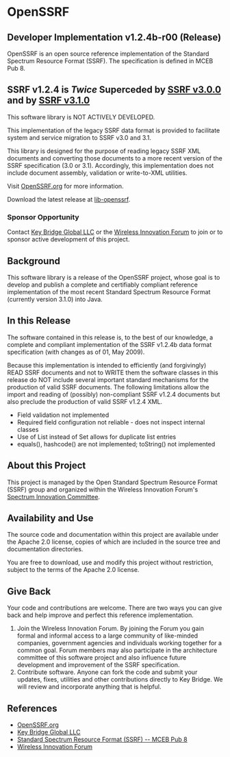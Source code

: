 # OpenSSRF 
## Developer Implementation v1.2.4b-r00 (Release)

OpenSSRF is an open source reference implementation of the Standard Spectrum Resource 
Format (SSRF). The specification is defined in MCEB Pub 8. 

## SSRF v1.2.4 is _Twice_ Superceded by [SSRF v3.0.0](https://github.com/KeyBridge/lib-openssrf-3.0.0) and by [SSRF v3.1.0](https://github.com/KeyBridge/lib-openssrf)
This software library is NOT ACTIVELY DEVELOPED.

This implementation of the legacy SSRF data format is provided to facilitate
system and service migration to SSRF v3.0 and 3.1. 

This library is designed for the purpose of reading legacy SSRF XML 
documents and converting those documents to a more recent version of the SSRF
specification (3.0 or 3.1). Accordingly, this implementation does not include 
document assembly, validation or write-to-XML utilities.

Visit [OpenSSRF.org](http://openssrf.org) for more information.

Download the latest release at [lib-openssrf](https://github.com/KeyBridge/lib-openssrf).

### Sponsor Opportunity
Contact [Key Bridge Global LLC](https://keybridgeglobal.com) or the
[Wireless Innovation Forum](http://www.wirelessinnovation.org) to join or to sponsor 
active development of this project.

## Background
This software library is a release of the OpenSSRF project, whose goal is to develop and
publish a complete and certifiably compliant reference implementation of the most recent
Standard Spectrum Resource Format (currently version 3.1.0) into Java.

## In this Release
The software contained in this release is, to the best of our knowledge, a complete
and compliant implementation of the SSRF v1.2.4b data format specification (with changes as of 01, May 2009). 

Because this implementation is intended to efficiently (and forgivingly) READ SSRF documents and not to WRITE
them the software classes in this release do NOT include several important standard mechanisms for
the production of valid SSRF documents. The following limitations allow the import and reading of
(possibly) non-compliant SSRF v1.2.4 documents but also preclude the production of valid SSRF v1.2.4 XML.

 * Field validation not implemented
 * Required field configuration not reliable - does not inspect internal classes
 * Use of List instead of Set allows for duplicate list entries
 * equals(), hashcode() are not implemented; toString() not implemented

## About this Project
This project is managed by the Open Standard Spectrum Resource Format (SSRF) group and organized
within the Wireless Innovation Forum's [Spectrum Innovation Committee](http://groups.winnforum.org/spectrum_innovation_committee).

## Availability and Use
The source code and documentation within this project are available under the Apache 2.0 license, copies of which are
included in the source tree and documentation directories.

You are free to download, use and modify this project without restriction, subject to the terms of the Apache 2.0 license.

## Give Back
Your code and contributions are welcome. There are two ways you can give back and help improve and perfect this reference implementation.

 1. Join the Wireless Innovation Forum. By joining the Forum you gain formal and informal access to a large community of like-minded companies, government agencies and individuals working together for a common goal. Forum members may also participate in the architecture committee of this software project and also influence future development and improvement of the SSRF specification.
 2. Contribute software. Anyone can fork the code and submit your updates, fixes, utilities and other contributions directly to Key Bridge. We will review and incorporate anything that is helpful.

## References

 * [OpenSSRF.org](http://openssrf.org)
 * [Key Bridge Global LLC](https://keybridgeglobal.com)
 * [Standard Spectrum Resource Format (SSRF) -- MCEB Pub 8](https://acc.dau.mil/CommunityBrowser.aspx?id=283273&lang=en-US)
 * [Wireless Innovation Forum](http://www.wirelessinnovation.org)



